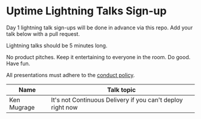 # Uptime Lightning Talks Sign-up

Day 1 lightning talk sign-ups will be done in advance via this repo. Add your talk below with a pull request.

Lightning talks should be 5 minutes long.

No product pitches. Keep it entertaining to everyone in the room. Do good. Have fun.

All presentations must adhere to the [conduct policy](https://codeandsupply.co/policies/conduct).

| Name   	| Talk topic  	|
|---	|---	|
| Ken Mugrage  	|  It's not Continuous Delivery if you can't deploy right now 	|
